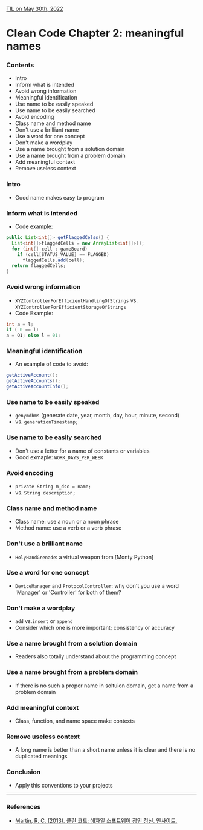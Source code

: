 [TIL on May 30th, 2022](../TIL/2022/05/05-30-2022.md)
# **Clean Code Chapter 2: meaningful names**

### Contents
- Intro
- Inform what is intended
- Avoid wrong information
- Meaningful identification
- Use name to be easily speaked
- Use name to be easily searched
- Avoid encoding
- Class name and method name
- Don't use a brilliant name
- Use a word for one concept
- Don't make a wordplay
- Use a name brought from a solution domain
- Use a name brought from a problem domain
- Add meaningful context
- Remove useless context


### Intro
- Good name makes easy to program

### Inform what is intended
- Code example:
```java
public List<int[]> getFlaggedCelss() {
  List<int[]>flaggedCells = new ArrayList<int[]>();
  for (int[] cell : gameBoard)
    if (cell[STATUS_VALUE] == FLAGGED)
      flaggedCells.add(cell);
  return flaggedCells;
}
```

### Avoid wrong information
- `XYZControllerForEfficientHandlingOfStrings` vs. `XYZControllerForEfficientStorageOfStrings`
- Code Example:
```java
int a = l;
if ( 0 == l)
a = O1; else l = 01;
```

### Meaningful identification
- An example of code to avoid:
```java
getActiveAccount();
getActiveAccounts();
getActiveAccountInfo();
```

### Use name to be easily speaked
- `genymdhms` (generate date, year, month, day, hour, minute, second)
- vs. `generationTimestamp;`

### Use name to be easily searched
- Don't use a letter for a name of constants or variables
- Good exmaple: `WORK_DAYS_PER_WEEK`

### Avoid encoding
- `private String m_dsc = name;`
- vs. `String description;`

### Class name and method name
- Class name: use a noun or a noun phrase
- Method name: use a verb or a verb phrase


### Don't use a brilliant name
- `HolyHandGrenade`: a virtual weapon from [Monty Python]

### Use a word for one concept
- `DeviceManager` and `ProtocolController`: why don't you use a word 'Manager' or 'Controller' for both of them?

### Don't make a wordplay
- `add` vs.`insert` or `append`
- Consider which one is more important; consistency or accuracy

### Use a name brought from a solution domain
- Readers also totally understand about the programming concept

### Use a name brought from a problem domain
- If there is no such a proper name in soltuion domain, get a name from a problem domain

### Add meaningful context
- Class, function, and name space make contexts

### Remove useless context
- A long name is better than a short name unless it is clear and there is no duplicated meanings

### Conclusion
- Apply this conventions to your projects

___

### References
- [Martin, R. C. (2013). 클린 코드: 애자일 소프트웨어 장인 정신. 인사이트.](https://books.google.co.kr/books?id=MKsYngEACAAJ)